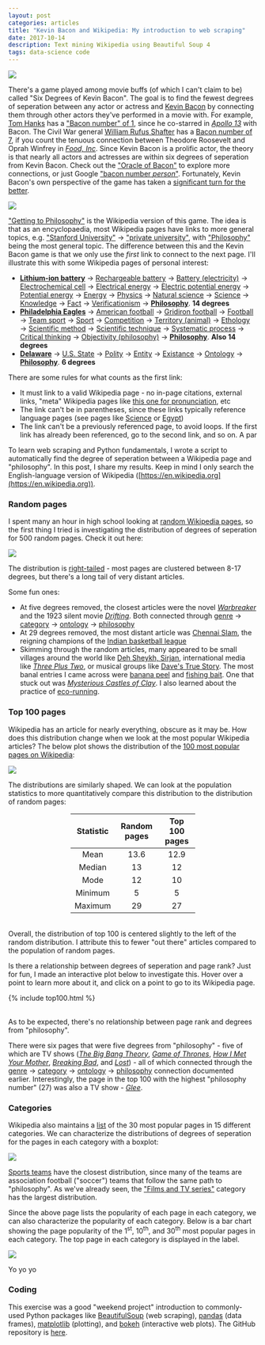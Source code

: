 ```yaml
---
layout: post
categories: articles
title: "Kevin Bacon and Wikipedia: My introduction to web scraping"
date: 2017-10-14
description: Text mining Wikipedia using Beautiful Soup 4
tags: data-science code
---
```


<p><a href="https://en.wikipedia.org/wiki/Kevin_Bacon">
<img src="\img\wiki-phil\Kevin_Bacon_SDCC_2014.jpg" style="display:block; margin-left: auto; margin-right: auto;">
</a></p>

There's a game played among movie buffs (of which I can't claim to be) called
"Six Degrees of Kevin Bacon". The goal is to find the fewest degrees of seperation
between any actor or actress and
[Kevin Bacon](https://en.wikipedia.org/wiki/Kevin_Bacon)
by connecting them through other
actors they've performed in a movie with.
For example,
[Tom Hanks](https://en.wikipedia.org/wiki/Tom_Hanks) has a
["Bacon number" of 1](https://www.google.com/search?q=bacon+number+tom+hanks),
since he co-starred in [*Apollo 13*](https://en.wikipedia.org/wiki/Apollo_13_(film))
with Bacon.
The Civil War general [William Rufus Shafter](https://en.wikipedia.org/wiki/William_Rufus_Shafter)
has a [Bacon number of 7](https://www.google.com/search?q=bacon+number+william+rufus+shafter),
if you count the tenuous connection between Theodore Roosevelt and Oprah Winfrey
in [*Food, Inc*](https://en.wikipedia.org/wiki/Food,_Inc).
Since Kevin Bacon is a prolific actor, the theory is that
nearly all actors and actresses are within six degrees of seperation from
Kevin Bacon.
Check out the ["Oracle of Bacon"](http://oracleofbacon.org) to explore more
connections, or just Google ["bacon number *person*"](https://www.google.com/search?q=bacon+number+denzel+washington).
Fortunately, Kevin Bacon's own perspective of the game has taken a [significant
turn for the better](http://www.cnn.com/2014/03/08/tech/web/kevin-bacon-six-degrees-sxsw/index.html).

<p><a href="https://www.wikipedia.org">
<img src="\img\wiki-phil\Wikipedia-logo-v2.png" style="display:block; margin-left: auto; margin-right: auto;">
</a></p>

["Getting to Philosophy"](https://en.wikipedia.org/wiki/Wikipedia:Getting_to_Philosophy)
is the Wikipedia version of this game. The idea is that as an encyclopaedia,
most Wikipedia pages have links to more general topics, e.g.
["Stanford University"](https://en.wikipedia.org/wiki/Stanford_University) →
["private university"](https://en.wikipedia.org/wiki/Private_university), with
["Philosophy"](https://en.wikipedia.org/wiki/Philosophy) being the most general topic.
The difference between this and the Kevin Bacon game is that we only use the
*first* link to connect to the next page.
I'll illustrate this with some Wikipedia pages of personal interest:

- [**Lithium-ion battery**](https://en.wikipedia.org/wiki/Lithium-ion_battery) →
[Rechargeable battery](https://en.wikipedia.org/wiki/Rechargeable_battery) →
[Battery (electricity)](https://en.wikipedia.org/wiki/Battery_(electricity)) →
[Electrochemical cell](https://en.wikipedia.org/wiki/Electrochemical_cell) →
[Electrical energy](https://en.wikipedia.org/wiki/Electrical_energy) →
[Electric potential energy](https://en.wikipedia.org/wiki/Electric_potential_energy) →
[Potential energy](https://en.wikipedia.org/wiki/Potential_energy) →
[Energy](https://en.wikipedia.org/wiki/Energy) →
[Physics](https://en.wikipedia.org/wiki/Physics) →
[Natural science](https://en.wikipedia.org/wiki/Natural_science) →
[Science](https://en.wikipedia.org/wiki/Science) →
[Knowledge](https://en.wikipedia.org/wiki/Knowledge) →
[Fact](https://en.wikipedia.org/wiki/Fact) →
[Verificationism](https://en.wikipedia.org/wiki/Verificationism) →
[**Philosophy**](https://en.wikipedia.org/wiki/Philosophy). **14 degrees**
- [**Philadelphia Eagles**](https://en.wikipedia.org/wiki/Philadelphia_Eagles) →
[American football](https://en.wikipedia.org/wiki/American_football) →
[Gridiron football](https://en.wikipedia.org/wiki/Gridiron_football) →
[Football](https://en.wikipedia.org/wiki/Football) →
[Team sport](https://en.wikipedia.org/wiki/Team_sport) →
[Sport](https://en.wikipedia.org/wiki/Sport) →
[Competition](https://en.wikipedia.org/wiki/Competition) →
[Territory (animal)](https://en.wikipedia.org/wiki/Territory_(animal)) →
[Ethology](https://en.wikipedia.org/wiki/Ethology) →
[Scientific method](https://en.wikipedia.org/wiki/Scientific_method) →
[Scientific technique](https://en.wikipedia.org/wiki/Scientific_technique) →
[Systematic process](https://en.wikipedia.org/wiki/Systematic_process) →
[Critical thinking](https://en.wikipedia.org/wiki/Critical_thinking) →
[Objectivity (philosophy)](https://en.wikipedia.org/wiki/Objectivity_(philosophy)) →
[**Philosophy**](https://en.wikipedia.org/wiki/Philosophy). **Also 14 degrees**
- [**Delaware**](https://en.wikipedia.org/wiki/Delaware) →
[U.S. State](https://en.wikipedia.org/wiki/U.S._state) →
[Polity](https://en.wikipedia.org/wiki/Polity) →
[Entity](https://en.wikipedia.org/wiki/Entity) →
[Existance](https://en.wikipedia.org/wiki/Existence) →
[Ontology](https://en.wikipedia.org/wiki/Ontology) →
[**Philosophy**](https://en.wikipedia.org/wiki/Philosophy). **6 degrees**

There are some rules for what counts as the first link:
- It must link to a valid Wikipedia page - no in-page citations, external links,
"meta" Wikipedia pages like
[this one for pronunciation](https://en.wikipedia.org/wiki/Help:IPA/English), etc
- The link can't be in parentheses, since these links typically reference language pages
(see pages like [Science](https://en.wikipedia.org/wiki/Science) or [Egypt](https://en.wikipedia.org/wiki/Egypt))
- The link can't be a previously referenced page, to avoid loops.
If the first link has already been referenced, go to the second link, and so on.
A par

To learn web scraping and Python fundamentals, I wrote a script to automatically find
the degree of seperation between a Wikipedia page and "philosophy".
In this post, I share my results.
Keep in mind I only search the English-language version of Wikipedia
([https://en.wikipedia.org](https://en.wikipedia.org)).

### Random pages

I spent many an hour in high school looking at
[random Wikipedia pages](https://en.wikipedia.org/wiki/Special:Random),
so the first thing I tried is investigating the distribution of degrees of
seperation for 500 random pages.
Check it out here:

<p>
<img src="\img\wiki-phil\random_dist.svg" style="display:block; margin-left: auto; margin-right: auto;">
</p>

The distribution is [right-tailed](https://en.wikipedia.org/wiki/Skewness) -
most pages are clustered between 8-17 degrees, but there's a long tail of
very distant articles.

Some fun ones:
- At five degrees removed, the closest articles were the novel [*Warbreaker*](https://en.wikipedia.org/wiki/Warbreaker)
and the 1923 silent movie
[*Drifting*](https://en.wikipedia.org/wiki/Drifting_(1923_film)).
Both connected through [genre](https://en.wikipedia.org/wiki/Genre) →
[category](https://en.wikipedia.org/wiki/Category) →
[ontology](https://en.wikipedia.org/wiki/Ontology) →
[philosophy](https://en.wikipedia.org/wiki/Philosophy)
- At 29 degrees removed, the most distant article was
[Chennai Slam](https://en.wikipedia.org/wiki/Chennai_Slam),
the reigning champions of the
[Indian basketball league](https://en.wikipedia.org/wiki/UBA_Pro_Basketball_League)
- Skimming through the random articles, many appeared to be small villages
around the world like
[Deh Sheykh, Sirjan](https://en.wikipedia.org/wiki/Deh_Sheykh,_Sirjan),
international media like
[*Three Plus Two*](https://en.wikipedia.org/wiki/Three_Plus_Two),
or musical groups like
[Dave's True Story](https://en.wikipedia.org/wiki/Dave%27s_True_Story).
The most banal entries I came across were
[banana peel](https://en.wikipedia.org/wiki/Banana_peel) and
[fishing bait](https://en.wikipedia.org/wiki/Fishing_bait).
One that stuck out was
[*Mysterious Castles of Clay*](https://en.wikipedia.org/wiki/Mysterious_Castles_of_Clay).
I also learned about the practice of [eco-running](https://en.wikipedia.org/wiki/Eco-running).

### Top 100 pages

Wikipedia has an article for nearly everything, obscure as it may be.
How does this distribution change when we look at the most popular
Wikipedia articles?
The below plot shows the distribution of the
[100 most popular pages on Wikipedia](https://en.wikipedia.org/wiki/Wikipedia:Multiyear_ranking_of_most_viewed_pages#Top-100_list):

<p>
<img src="\img\wiki-phil\top100_dist.svg" style="display:block; margin-left: auto; margin-right: auto;">
</p>

The distributions are similarly shaped.
We can look at the population statistics to more quantitatively
compare this distribution to the distribution of random pages:

<table style="width:50%; margin-left: auto; margin-right: auto;">
  <thead>
    <tr>
      <th>Statistic</th>
      <th>Random pages</th>
      <th>Top 100 pages</th>
    </tr>
  </thead>
  <tbody>
  	<tr>
  	  <td style="text-align:center">Mean</td>
  	  <td style="text-align:center">13.6</td>
      <td style="text-align:center">12.9</td>
    </tr>
    <tr>
      <td style="text-align:center">Median</td>
      <td style="text-align:center">13</td>
      <td style="text-align:center">12</td>
    </tr>
    <tr>
      <td style="text-align:center">Mode</td>
      <td style="text-align:center">12</td>
      <td style="text-align:center">10</td>
    </tr>
    <tr>
      <td style="text-align:center">Minimum</td>
      <td style="text-align:center">5</td>
      <td style="text-align:center">5</td>
    </tr>
    <tr>
      <td style="text-align:center">Maximum</td>
      <td style="text-align:center">29</td>
      <td style="text-align:center">27</td>
    </tr>
  </tbody></table>

<br>
Overall, the distribution of top 100 is centered slightly to the left of the random distribution.
I attribute this to fewer "out there" articles compared to the population of
random pages.

Is there a relationship between degrees of seperation and page rank?
Just for fun, I made an interactive plot below to investigate this.
Hover over a point to learn more about it,
and click on a point to go to its Wikipedia page.

{% include top100.html %}

<br>
As to be expected, there's no relationship between page rank and degrees from
"philosophy".

There were six pages that were five degrees from "philosophy" - five of
which are TV shows
([*The Big Bang Theory*](https://en.wikipedia.org/wiki/The_Big_Bang_Theory),
[*Game of Thrones*](https://en.wikipedia.org/wiki/Game_of_Thrones),
[*How I Met Your Mother*](https://en.wikipedia.org/wiki/How_I_Met_Your_Mother),
[*Breaking Bad*](https://en.wikipedia.org/wiki/Breaking_Bad), and
[*Lost*](https://en.wikipedia.org/wiki/Lost_(TV_series))) -
all of which connected through the
[genre](https://en.wikipedia.org/wiki/Genre) →
[category](https://en.wikipedia.org/wiki/Category) →
[ontology](https://en.wikipedia.org/wiki/Ontology) →
[philosophy](https://en.wikipedia.org/wiki/Philosophy)
connection documented earlier.
Interestingly, the page in the top 100 with the highest "philosophy number" (27)
was also a TV show - [*Glee*](https://en.wikipedia.org/wiki/Glee_(TV_series)).

### Categories

Wikipedia also maintains a
[list](https://en.wikipedia.org/wiki/Wikipedia:Multiyear_ranking_of_most_viewed_pages#Countries)
of the 30 most popular pages in 15 different categories.
We can characterize the distributions of degrees of seperation for the pages
in each category with a boxplot:

<p>
<img src="\img\wiki-phil\categories_boxplot.svg" style="display:block; margin-left: auto; margin-right: auto;">
</p>

[Sports teams](https://en.wikipedia.org/wiki/Wikipedia:Multiyear_ranking_of_most_viewed_pages#Sport_teams)
have the closest distribution, since many of the teams are
association football ("soccer") teams that follow the same path to "philosophy".
As we've already seen, the ["Films and TV series"](https://en.wikipedia.org/wiki/Wikipedia:Multiyear_ranking_of_most_viewed_pages#Films_and_TV_series)
category has the largest distribution.


Since the above page lists the popularity of each page in each category,
we can also characterize the popularity of each category.
Below is a bar chart showing the page popularity of the 1<sup>st</sup>,
10<sup>th</sup>, and 30<sup>th</sup> most popular pages in each category.
The top page in each category is displayed in the label.

<p>
<img src="\img\wiki-phil\categories_popularity.svg" style="display:block; margin-left: auto; margin-right: auto;">
</p>

Yo yo yo

### Coding

This exercise was a good "weekend project" introduction to commonly-used
Python packages like
[BeautifulSoup](https://www.crummy.com/software/BeautifulSoup/) (web scraping),
[pandas](https://pandas.pydata.org) (data frames),
[matplotlib](https://matplotlib.org) (plotting), and
[bokeh](https://bokeh.pydata.org/en/latest/) (interactive web plots).
The GitHub repository is
[here](https://github.com/petermattia/wikipedia-degrees-of-sep-philosophy).
